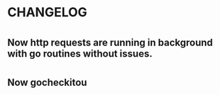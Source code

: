 # CHANGELOG 

#

## Now http requests are running in background with go routines without issues. 

#

## Now gocheckitou